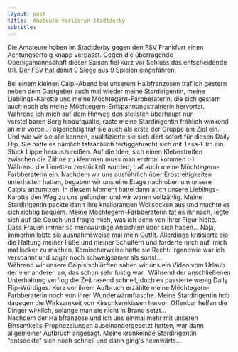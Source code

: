 ```yaml
---
layout: post
title:  Amateure verlieren Stadtderby
subtitle:  
---
```


Die Amateure haben im Stadtderby gegen den FSV Frankfurt einen Achtungserfolg knapp verpasst. Gegen die überragende Oberligamannschaft dieser Saison fiel kurz vor Schluss das entscheidende 0:1. Der FSV hat damit 9 Siege aus 9 Spielen eingefahren.

Bei einem kleinen Caipi-Abend bei unserem Halbfranzosen traf ich gestern neben dem Gastgeber auch mal wieder meine Stardirigentin, meine Lieblings-Karotte und meine Möchtegern-Farbberaterin, die sich gestern auch noch als meine Möchtegern-Entspannungstrainerin hervortat.  
Während ich mich auf dem Hinweg den steilsten überhaupt nur vorstellbaren Berg hinaufquälte, raste meine Stardirigentin fröhlich winkend an mir vorbei. Folgerichtig traf sie auch als erste der Gruppe am Ziel ein. Und wie wir sie alle kennen, qualifizierte sie sich dort sofort für diesen Daily Flip. Sie hatte es nämlich tatsächlich fertiggebracht sich mit Tesa-Film ein Stück Lippe herauszureißen. Auf die Idee, sich einen Klebestreifen zwischen die Zähne zu klemmen muss man erstmal kommen :-)  
Während die Limetten zerstückelt wurden, traf auch meine Möchtegern-Farbberaterin ein. Nachdem wir uns ausführlich über Erbstreitigkeiten unterhalten hatten, begaben wir uns eine Etage nach oben um unsere Caipis anzumixen. In diesem Moment hatte dann auch unsere Lieblings-Karotte den Weg zu uns gefunden und wir waren vollzählig. Meine Stardirigentin packte dann ihre knallorangen Wollsocken aus und machte es sich richtig bequem. Meine Möchtegern-Farbberaterin tat es ihr nach, legte sich auf die Couch und fragte mich, was ich denn von ihrer Figur hielte. Dass Frauen immer so merkwürdige Ansichten über sich haben... Naja, immerhin lobte sie ausnahmsweise mal mein Outfit. Allerdings kritisierte sie die Haltung meiner Füße und meiner Schultern und forderte mich auf, mich mal locker zu machen. Komischerweise hatte sie Recht: Irgendwie war ich verspannt und sogar noch schweigsamer als sonst...  
Während wir unsere Caipis schlürften sahen wir uns ein Video vom Urlaub der vier anderen an, das schon sehr lustig war.  Während der anschließenen Unterhaltung verflog die Zeit rasend schnell, doch es passierte wenig Daily Flip-Würdiges. Kurz vor ihrem Aufbruch erzählte meine Möchtegern-Farbberaterin noch von ihrer Wunderwärmflasche. Meine Stardirigentin hob dagegen die Wirksamkeit von Kirschkernkissen hervor. Offenbar helfen die Dinger wirklich, solange man sie nicht in Brand setzt...  
Nachdem der Halbfranzose und ich uns einmal mehr mit unseren Einsamkeits-Prophezeiungen auseinandergesetzt hatten, war dann allgemeiner Aufbruch angesagt. Meine kränkelnde Stardirigentin "entsockte" sich noch schnell und dann ging's heimwärts...
